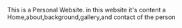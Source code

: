 This is a Personal Website.
in this website it's content a Home,about,background,gallery,and contact of the person
